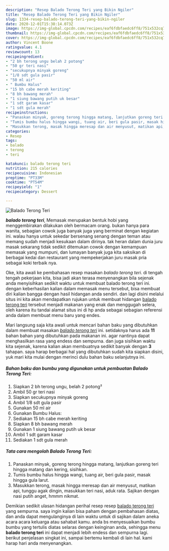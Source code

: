 ```yaml
---
description: "Resep Balado Terong Teri yang Bikin Ngiler"
title: "Resep Balado Terong Teri yang Bikin Ngiler"
slug: 1334-resep-balado-terong-teri-yang-bikin-ngiler
date: 2020-12-01T15:38:14.073Z
image: https://img-global.cpcdn.com/recipes/eaf6fdbfaedc6ff8/751x532cq70/balado-terong-teri-foto-resep-utama.jpg
thumbnail: https://img-global.cpcdn.com/recipes/eaf6fdbfaedc6ff8/751x532cq70/balado-terong-teri-foto-resep-utama.jpg
cover: https://img-global.cpcdn.com/recipes/eaf6fdbfaedc6ff8/751x532cq70/balado-terong-teri-foto-resep-utama.jpg
author: Vincent Boone
ratingvalue: 4.1
reviewcount: 13
recipeingredient:
- "2 bh terong ungu belah 2 potong"
- "50 gr teri nasi"
- "secukupnya minyak goreng"
- "1/8 sdt gula pasir"
- "50 ml air"
- " Bumbu Halus"
- "15 bh cabe merah keriting"
- "8 bh bawang merah"
- "1 siung bawang putih uk besar"
- "1 sdt garam kasar"
- "1 sdt gula merah"
recipeinstructions:
- "Panaskan minyak, goreng terong hingga matang, lanjutkan goreng teri hingga matang dan kering, sisihkan."
- "Tumis bumbu halus hingga wangi, tuang air, beri gula pasir, masak hingga gula larut."
- "Masukkan terong, masak hingga meresap dan air menyusut, matikan api, tunggu agak dingin, masukkan teri nasi, aduk rata. Sajikan dengan nasi putih anget, hmmm nikmat."
categories:
- Resep
tags:
- balado
- terong
- teri

katakunci: balado terong teri 
nutrition: 215 calories
recipecuisine: Indonesian
preptime: "PT33M"
cooktime: "PT54M"
recipeyield: "1"
recipecategory: Dessert

---
```



![Balado Terong Teri](https://img-global.cpcdn.com/recipes/eaf6fdbfaedc6ff8/751x532cq70/balado-terong-teri-foto-resep-utama.jpg)

<b><i>balado terong teri</i></b>, Memasak merupakan bentuk hobi yang menggembirakan dilakukan oleh bermacam orang. bukan hanya para wanita, sebagian cowok juga banyak juga yang berminat dengan kegiatan ini. walau hanya untuk sekedar bersenang senang dengan teman atau memang sudah menjadi kesukaan dalam dirinya. tak heran dalam dunia juru masak sekarang tidak sedikit ditemukan cowok dengan kemampuan memasak yang mumpuni, dan lumayan banyak juga kita saksikan di berbagai kedai dan restaurant yang mempekerjakan juru masak pria sebagai koki terbaik nya.

Oke, kita awali ke pembahasan resep masakan <i>balado terong teri</i>. di tengah tengah pekerjaan kita, bisa jadi akan terasa menyenangkan bila sejenak anda menyisihkan sedikit waktu untuk membuat balado terong teri ini. dengan keberhasilan kalian dalam memasak menu tersebut, bisa membuat diri kalian bangga dengan hasil hidangan anda sendiri. dan lagi disini melalui situs ini kita akan mendapatkan rujukan untuk membuat hidangan <u>balado terong teri</u> tersebut menjadi makanan yang enak dan menggugah selera, oleh karena itu tandai alamat situs ini di hp anda sebagai sebagian referensi anda dalam membuat menu baru yang endes.




Mari langsung saja kita awali untuk mencari bahan baku yang dibutuhkan dalam membuat masakan <u><i>balado terong teri</i></u> ini. setidaknya harus ada <b>11</b> bahan bahan yang dibutuhkan pada makanan ini. agar nantinya dapat menghasilkan rasa yang endess dan sempurna. dan juga sisihkan waktu kita sejenak, karena kalian akan membuatnya sedikit banyak dengan <b>3</b> tahapan. saya harap berbagai hal yang dibutuhkan sudah kita siapkan disini, yuk mari kita mulai dengan merinci dulu bahan baku selanjutnya ini.

<!--inarticleads1-->

##### Bahan baku dan bumbu yang digunakan untuk pembuatan Balado Terong Teri:

1. Siapkan 2 bh terong ungu, belah 2 potong²
1. Ambil 50 gr teri nasi
1. Siapkan secukupnya minyak goreng
1. Ambil 1/8 sdt gula pasir
1. Gunakan 50 ml air
1. Gunakan  Bumbu Halus:
1. Sediakan 15 bh cabe merah keriting
1. Siapkan 8 bh bawang merah
1. Gunakan 1 siung bawang putih uk besar
1. Ambil 1 sdt garam kasar
1. Sediakan 1 sdt gula merah




<!--inarticleads2-->

##### Tata cara mengolah Balado Terong Teri:

1. Panaskan minyak, goreng terong hingga matang, lanjutkan goreng teri hingga matang dan kering, sisihkan.
1. Tumis bumbu halus hingga wangi, tuang air, beri gula pasir, masak hingga gula larut.
1. Masukkan terong, masak hingga meresap dan air menyusut, matikan api, tunggu agak dingin, masukkan teri nasi, aduk rata. Sajikan dengan nasi putih anget, hmmm nikmat.




Demikian sedikit ulasan hidangan perihal resep resep <u>balado terong teri</u> yang sempurna. saya ingin kalian bisa paham dengan pembahasan diatas, dan anda dapat mengulanginya di lain waktu untuk di sajikan dalam aneka acara acara keluarga atau sahabat kamu. anda bs menyesuaikan bumbu bumbu yang tertulis diatas selaras dengan keinginan anda, sehingga menu <b>balado terong teri</b> ini dapat menjadi lebih endess dan sempurna lagi. berikut penjelasan singkat ini, sampai bertemu kembali di lain hal. kami harap hari anda menyenangkan.
